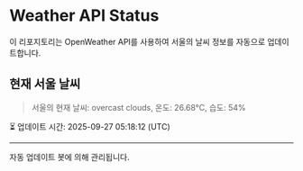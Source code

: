 
# Weather API Status

이 리포지토리는 OpenWeather API를 사용하여 서울의 날씨 정보를 자동으로 업데이트합니다.

## 현재 서울 날씨
> 서울의 현재 날씨: overcast clouds, 온도: 26.68°C, 습도: 54%

⏳ 업데이트 시간: 2025-09-27 05:18:12 (UTC)

---
자동 업데이트 봇에 의해 관리됩니다.

